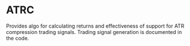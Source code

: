 # ATRC
Provides algo for calculating returns and effectiveness of support for ATR compression trading signals.
Trading signal generation is documented in the code.